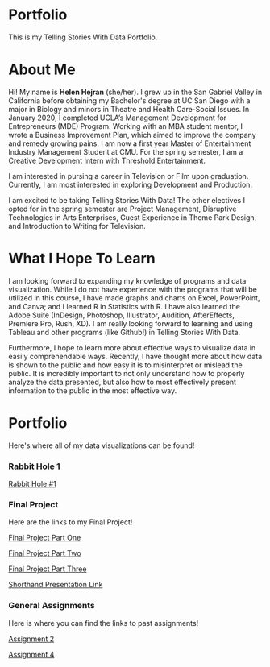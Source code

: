 # Portfolio
This is my Telling Stories With Data Portfolio.

# About Me
Hi! My name is **Helen Hejran** (she/her). I grew up in the San Gabriel Valley in California before obtaining my Bachelor's degree at UC San Diego with a major in Biology and minors in Theatre and Health Care-Social Issues. In January 2020, I completed UCLA’s Management Development for Entrepreneurs (MDE) Program. Working with an MBA student mentor, I wrote a Business Improvement Plan, which aimed to improve the company and remedy growing pains. I am now a first year Master of Entertainment Industry Management Student at CMU. For the spring semester, I am a Creative Development Intern with Threshold Entertainment.

I am interested in pursing a career in Television or Film upon graduation. Currently, I am most interested in exploring Development and Production. 

I am excited to be taking Telling Stories With Data! The other electives I opted for in the spring semester are Project Management, Disruptive Technologies in Arts Enterprises, Guest Experience in Theme Park Design, and Introduction to Writing for Television.

# What I Hope To Learn
I am looking forward to expanding my knowledge of programs and data visualization. While I do not have experience with the programs that will be utilized in this course, I have made graphs and charts on Excel, PowerPoint, and Canva; and I learned R in Statistics with R.  I have also learned the Adobe Suite (InDesign, Photoshop, Illustrator, Audition, AfterEffects, Premiere Pro, Rush, XD). I am really looking forward to learning and using Tableau and other programs (like Github!) in Telling Stories With Data.

Furthermore, I hope to learn more about effective ways to visualize data in easily comprehendable ways. Recently, I have thought more about how data is shown to the public and how easy it is to misinterpret or mislead the public. It is incredibly important to not only understand how to properly analyze the data presented, but also how to most effectively present information to the public in the most effective way. 

# Portfolio
Here's where all of my data visualizations can be found!

### Rabbit Hole 1
[Rabbit Hole #1](rabbithole1.md)

### Final Project
Here are the links to my Final Project!

[Final Project Part One](final_project_HelenHejran.md)

[Final Project Part Two](Final_Project2_HelenHejran.md)

[Final Project Part Three](FinalProjectHejran.md)

[Shorthand Presentation Link](https://carnegiemellon.shorthandstories.com/helen-streaming-wars/index.html)

### General Assignments 
Here is where you can find the links to past assignments!

[Assignment 2](Assignment2.md)

[Assignment 4](Assignment4.md)

